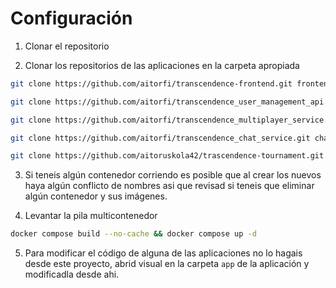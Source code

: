 # Configuración

1. Clonar el repositorio

2. Clonar los repositorios de las aplicaciones en la carpeta apropiada

```bash
git clone https://github.com/aitorfi/transcendence-frontend.git frontend/app
```

```bash
git clone https://github.com/aitorfi/transcendence_user_management_api.git
```

```bash
git clone https://github.com/aitorfi/transcendence_multiplayer_service.git multiplayer/app
```

```bash
git clone https://github.com/aitorfi/transcendence_chat_service.git chat/app
```

```bash
git clone https://github.com/aitoruskola42/trascendence-tournament.git match_history/app
```

3. Si teneis algún contenedor corriendo es posible que al crear los nuevos haya algún conflicto de nombres asi que revisad si teneis que eliminar algún contenedor y sus imágenes.

4. Levantar la pila multicontenedor

```bash
docker compose build --no-cache && docker compose up -d
```

5. Para modificar el código de alguna de las aplicaciones no lo hagais desde este proyecto, abrid visual en la carpeta `app` de la aplicación y modificadla desde ahi.
